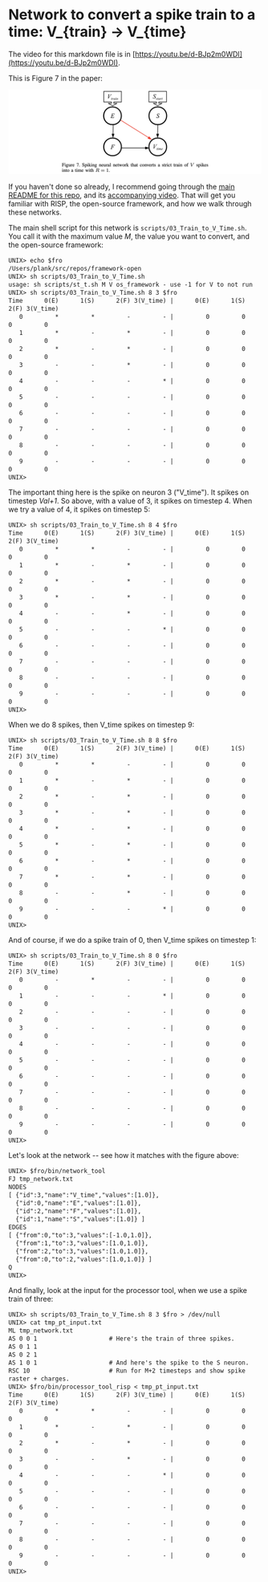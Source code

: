 # Network to convert a spike train to a time: V_{train} -> V_{time}

The video for this markdown file is in [https://youtu.be/d-BJp2m0WDI](https://youtu.be/d-BJp2m0WDI).

This is Figure 7 in the paper:

![../jpg/figure_07.jpg](../jpg/figure_07.jpg)

If you haven't done so already, I recommend going through the
[main README for this repo](../README.md), and its 
[accompanying video](https://youtu.be/shubU9zfBAA).  That will get you familiar with RISP, the open-source framework,
and how we walk through these networks.

The main shell script for this network is 
`scripts/03_Train_to_V_Time.sh`.  You call it with the maximum value *M*, the value
you want to convert, and the open-source framework:

```
UNIX> echo $fro
/Users/plank/src/repos/framework-open
UNIX> sh scripts/03_Train_to_V_Time.sh 
usage: sh scripts/st_t.sh M V os_framework - use -1 for V to not run
UNIX> sh scripts/03_Train_to_V_Time.sh 8 3 $fro
Time      0(E)      1(S)      2(F) 3(V_time) |      0(E)      1(S)      2(F) 3(V_time)
   0         *         *         -         - |         0         0         0         0
   1         *         -         *         - |         0         0         0         0
   2         *         -         *         - |         0         0         0         0
   3         -         -         *         - |         0         0         0         0
   4         -         -         -         * |         0         0         0         0
   5         -         -         -         - |         0         0         0         0
   6         -         -         -         - |         0         0         0         0
   7         -         -         -         - |         0         0         0         0
   8         -         -         -         - |         0         0         0         0
   9         -         -         -         - |         0         0         0         0
UNIX> 
```

The important thing here is the spike on neuron 3 ("V_time").  It spikes on timestep
*Val+1*.  So above, with a value of 3, it spikes on timestep 4.
When we try a value of 4, it spikes on timestep 5:

```
UNIX> sh scripts/03_Train_to_V_Time.sh 8 4 $fro
Time      0(E)      1(S)      2(F) 3(V_time) |      0(E)      1(S)      2(F) 3(V_time)
   0         *         *         -         - |         0         0         0         0
   1         *         -         *         - |         0         0         0         0
   2         *         -         *         - |         0         0         0         0
   3         *         -         *         - |         0         0         0         0
   4         -         -         *         - |         0         0         0         0
   5         -         -         -         * |         0         0         0         0
   6         -         -         -         - |         0         0         0         0
   7         -         -         -         - |         0         0         0         0
   8         -         -         -         - |         0         0         0         0
   9         -         -         -         - |         0         0         0         0
UNIX> 
```

When we do 8 spikes, then V_time spikes on timestep 9:

```
UNIX> sh scripts/03_Train_to_V_Time.sh 8 8 $fro
Time      0(E)      1(S)      2(F) 3(V_time) |      0(E)      1(S)      2(F) 3(V_time)
   0         *         *         -         - |         0         0         0         0
   1         *         -         *         - |         0         0         0         0
   2         *         -         *         - |         0         0         0         0
   3         *         -         *         - |         0         0         0         0
   4         *         -         *         - |         0         0         0         0
   5         *         -         *         - |         0         0         0         0
   6         *         -         *         - |         0         0         0         0
   7         *         -         *         - |         0         0         0         0
   8         -         -         *         - |         0         0         0         0
   9         -         -         -         * |         0         0         0         0
UNIX> 
```

And of course, if we do a spike train of 0, then V_time spikes on timestep 1:

```
UNIX> sh scripts/03_Train_to_V_Time.sh 8 0 $fro
Time      0(E)      1(S)      2(F) 3(V_time) |      0(E)      1(S)      2(F) 3(V_time)
   0         -         *         -         - |         0         0         0         0
   1         -         -         -         * |         0         0         0         0
   2         -         -         -         - |         0         0         0         0
   3         -         -         -         - |         0         0         0         0
   4         -         -         -         - |         0         0         0         0
   5         -         -         -         - |         0         0         0         0
   6         -         -         -         - |         0         0         0         0
   7         -         -         -         - |         0         0         0         0
   8         -         -         -         - |         0         0         0         0
   9         -         -         -         - |         0         0         0         0
UNIX> 
```

Let's look at the network -- see how it matches with the figure above:

```
UNIX> $fro/bin/network_tool
FJ tmp_network.txt
NODES
[ {"id":3,"name":"V_time","values":[1.0]},
  {"id":0,"name":"E","values":[1.0]},
  {"id":2,"name":"F","values":[1.0]},
  {"id":1,"name":"S","values":[1.0]} ]
EDGES
[ {"from":0,"to":3,"values":[-1.0,1.0]},
  {"from":1,"to":3,"values":[1.0,1.0]},
  {"from":2,"to":3,"values":[1.0,1.0]},
  {"from":0,"to":2,"values":[1.0,1.0]} ]
Q
UNIX> 
```

And finally, look at the input for the processor tool, when we use a spike train of three:

```
UNIX> sh scripts/03_Train_to_V_Time.sh 8 3 $fro > /dev/null
UNIX> cat tmp_pt_input.txt 
ML tmp_network.txt
AS 0 0 1                    # Here's the train of three spikes.
AS 0 1 1
AS 0 2 1
AS 1 0 1                    # And here's the spike to the S neuron.
RSC 10                      # Run for M+2 timesteps and show spike raster + charges.
UNIX> $fro/bin/processor_tool_risp < tmp_pt_input.txt 
Time      0(E)      1(S)      2(F) 3(V_time) |      0(E)      1(S)      2(F) 3(V_time)
   0         *         *         -         - |         0         0         0         0
   1         *         -         *         - |         0         0         0         0
   2         *         -         *         - |         0         0         0         0
   3         -         -         *         - |         0         0         0         0
   4         -         -         -         * |         0         0         0         0
   5         -         -         -         - |         0         0         0         0
   6         -         -         -         - |         0         0         0         0
   7         -         -         -         - |         0         0         0         0
   8         -         -         -         - |         0         0         0         0
   9         -         -         -         - |         0         0         0         0
UNIX> 
```
